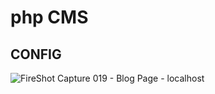 # php CMS 
## CONFIG

![FireShot Capture 019 - Blog Page - localhost](https://user-images.githubusercontent.com/48631681/68087272-e082d000-fe32-11e9-9841-e7ac5ab870c8.png)

